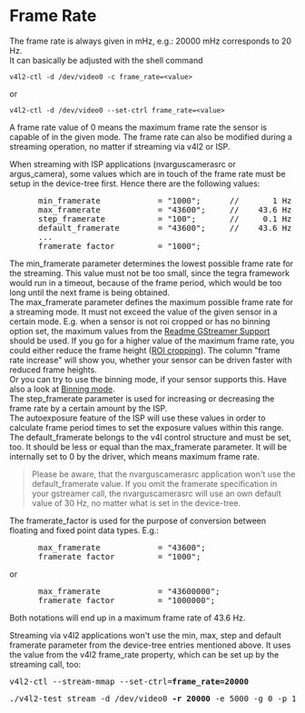 # Frame Rate

The frame rate is always given in mHz, e.g.: 20000 mHz corresponds to 20 Hz.<br>
It can basically be adjusted with the shell command
```
v4l2-ctl -d /dev/video0 -c frame_rate=<value>
```
or
```
v4l2-ctl -d /dev/video0 --set-ctrl frame_rate=<value>
```
A frame rate value of 0 means the maximum frame rate the sensor is capable of in the given mode.
The frame rate can also be modified during a streaming operation, no matter if streaming via v4l2 or ISP.

When streaming with ISP applications (nvarguscamerasrc or argus_camera), some values which are in touch of the frame rate must be setup in the device-tree first.
Hence there are the following values:
<pre>
      min_framerate            = "1000";      //       1 Hz
      max_framerate            = "43600";     //    43.6 Hz
      step_framerate           = "100";       //     0.1 Hz
      default_framerate        = "43600";     //    43.6 Hz
      ...
      framerate_factor         = "1000";
</pre> 
The min_framerate parameter determines the lowest possible frame rate for the streaming. This value must not be too small, since the tegra framework would run in a timeout, because of the frame period, which would be too long until the next frame is being obtained.<br>
The max_framerate parameter defines the maximum possible frame rate for a streaming mode. It must not exceed the value of the given sensor in a certain mode. E.g. when a sensor is not roi cropped or has no binning option set, the maximum values from the [Readme GStreamer Support](/README.md#gstreamer-support) should be used. If you go for a higher value of the maximum frame rate, you could either reduce the frame height ([ROI cropping](/doc/ROI_CROPPING.md)). The column "frame rate increase" will show you, whether your sensor can be driven faster with reduced frame heights.<br>
Or you can try to use the binning mode, if your sensor supports this. Have also a look at [Binning mode](/doc/BINNING_MODE.md).<br>
The step_framerate parameter is used for increasing or decreasing the frame rate by a certain amount by the ISP.<br>
The autoexposure feature of the ISP will use these values in order to calculate frame period times to set the exposure values within this range.<br>
The default_framerate belongs to the v4l control structure and must be set, too. It should be less or equal than the max_framerate parameter. It will be internally set to 0 by the driver, which means maximum frame rate.<br>
> Please be aware, that the nvarguscamerasrc application won't use the default_framerate value. If you omit the framerate specification in your gstreamer call, the nvarguscamerasrc will use an own default value of 30 Hz, no matter what is set in the device-tree.<br>

The framerate_factor is used for the purpose of conversion between floating and fixed point data types. E.g.:
<pre>
      max_framerate            = "43600";
      framerate_factor         = "1000";
</pre>
or
<pre>
      max_framerate            = "43600000";
      framerate_factor         = "1000000";
</pre>
Both notations will end up in a maximum frame rate of 43.6 Hz.

Streaming via v4l2 applications won't use the min, max, step and default framerate parameter from the device-tree entries mentioned above. It uses the value from the v4l2 frame_rate property, which can be set up by the streaming call, too:

<pre>
v4l2-ctl --stream-mmap --set-ctrl=<b>frame_rate=20000</b>
</pre>

<pre>
./v4l2-test stream -d /dev/video0 <b>-r 20000</b> -e 5000 -g 0 -p 1 -n 10
</pre>



